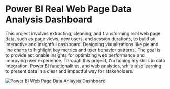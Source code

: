 # Power BI Real Web Page Data Analysis Dashboard


This project involves extracting, cleaning, and transforming real web page data, such as page views, new users, and session durations, to build an interactive and insightful dashboard. Designing visualizations like pie and line charts to highlight key metrics and user behavior patterns. The goal is to provide actionable insights for optimizing web performance and improving user experience. Through this project, I'm honing my skills in data integration, Power BI functionalities, and web analytics, while also learning to present data in a clear and impactful way for stakeholders.


![Power BI Web Page Data Anlaysis Dashboard](https://github.com/user-attachments/assets/2de211cf-2220-48bf-8890-565d3b4573f6)
